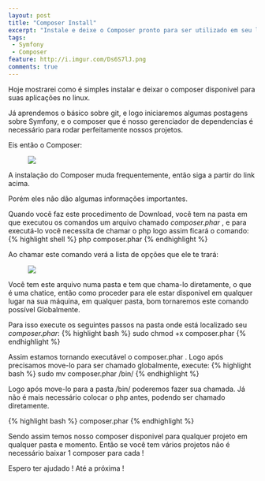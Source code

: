 ```yaml
---
layout: post
title: "Composer Install"
excerpt: "Instale e deixe o Composer pronto para ser utilizado em seu linux."
tags:
 - Symfony
 - Composer
feature: http://i.imgur.com/Ds6S7lJ.png
comments: true
---
```


Hoje mostrarei como é simples instalar e deixar o composer disponivel para suas aplicações no linux.

Já aprendemos o básico sobre git, e logo iniciaremos algumas postagens sobre Symfony, e o composer que é nosso gerenciador de dependencias é necessário para rodar perfeitamente nossos projetos.

Eis então o Composer:

<figure>
	<a href="https://getcomposer.org/download/" data-toggle="tooltip" title="Clique para Download">
		<img src="{{ site.url }}/images/bancoPostagens/composerInstall/composerLogo.png">
	</a>
</figure>

A instalação do Composer muda frequentemente, então siga a partir do link acima.

Porém eles não dão algumas informações importantes.

Quando você faz este procedimento de Download, você tem na pasta em que executou os comandos um arquivo chamado *composer.phar* , e para executá-lo você necessita de chamar o php logo assim ficará o comando:
{% highlight shell %}
php composer.phar
{% endhighlight %}

Ao chamar este comando verá a lista de opções que ele te trará:

<figure>
	<img src="{{ site.url }}/images/bancoPostagens/composerInstall/chamadaComposer.png">
</figure>

Você tem este arquivo numa pasta e tem que chama-lo diretamente, o que é uma chatice, então como proceder para ele estar disponivel em qualquer lugar na sua máquina, em qualquer pasta, bom tornaremos este comando possível Globalmente.

Para isso execute os seguintes passos na pasta onde está localizado seu *composer.phar*:
{% highlight bash %}
sudo chmod +x composer.phar
{% endhighlight %}

Assim estamos tornando executável o composer.phar .
Logo após precisamos move-lo para ser chamado globalmente, execute:
{% highlight bash %}
sudo mv composer.phar /bin/
{% endhighlight %}

Logo após move-lo para a pasta /bin/ poderemos fazer sua chamada.
Já não é mais necessário colocar o php antes, podendo ser chamado diretamente.

{% highlight bash %}
composer.phar
{% endhighlight %}

Sendo assim temos nosso composer disponivel para qualquer projeto em qualquer pasta e momento.
Então se você tem vários projetos não é necessário baixar 1 composer para cada !

Espero ter ajudado ! Até a próxima !
